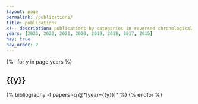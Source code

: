 ```yaml
---
layout: page
permalink: /publications/
title: publications
<!-- description: publications by categories in reversed chronological order. generated by jekyll-scholar.-->
years: [2023, 2022, 2021, 2020, 2019, 2018, 2017, 2015]
nav: true
nav_order: 2
---
```

<!-- _pages/publications.md -->
<div class="publications">

{%- for y in page.years %}
  <h2 class="year">{{y}}</h2>
  {% bibliography -f papers -q @*[year={{y}}]* %}
{% endfor %}

</div>

